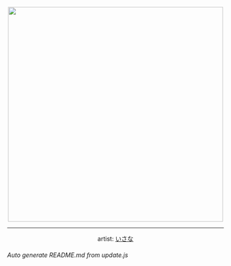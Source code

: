 
<p align="center">
  <img width="500" src="https://nekos.best/api/v2/neko/0562.png">
  <hr/>
  <center>
    artist: <a href="https://www.pixiv.net/en/artworks/93420198">いさな</a>
  </center>
</p>


###### Auto generate README.md from update.js


